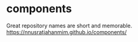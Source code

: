 # components
Great repository names are short and memorable.
 https://nnusratjahanmim.github.io/components/
